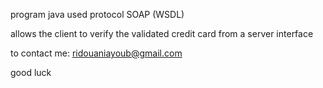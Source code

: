 program java used protocol SOAP (WSDL)

allows the client to verify the validated credit card from a server interface

to contact me: ridouaniayoub@gmail.com

good luck
